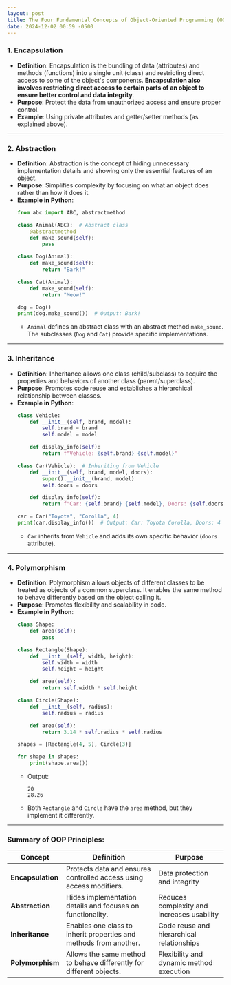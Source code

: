 ```yaml
---
layout: post
title: The Four Fundamental Concepts of Object-Oriented Programming (OOP)
date: 2024-12-02 00:59 -0500
---
```




### **1. Encapsulation**
   - **Definition**: Encapsulation is the bundling of data (attributes) and methods (functions) into a single unit (class) and restricting direct access to some of the object's components.
   **Encapsulation also involves restricting direct access to certain parts of an object to ensure better control and data integrity**.
   - **Purpose**: Protect the data from unauthorized access and ensure proper control.
   - **Example**: Using private attributes and getter/setter methods (as explained above).

---

### **2. Abstraction**
   - **Definition**: Abstraction is the concept of hiding unnecessary implementation details and showing only the essential features of an object.
   - **Purpose**: Simplifies complexity by focusing on what an object does rather than how it does it.
   - **Example in Python**:
     ```python
     from abc import ABC, abstractmethod

     class Animal(ABC):  # Abstract class
         @abstractmethod
         def make_sound(self):
             pass

     class Dog(Animal):
         def make_sound(self):
             return "Bark!"

     class Cat(Animal):
         def make_sound(self):
             return "Meow!"

     dog = Dog()
     print(dog.make_sound())  # Output: Bark!
     ```
     - `Animal` defines an abstract class with an abstract method `make_sound`. The subclasses (`Dog` and `Cat`) provide specific implementations.

---

### **3. Inheritance**
   - **Definition**: Inheritance allows one class (child/subclass) to acquire the properties and behaviors of another class (parent/superclass).
   - **Purpose**: Promotes code reuse and establishes a hierarchical relationship between classes.
   - **Example in Python**:
     ```python
     class Vehicle:
         def __init__(self, brand, model):
             self.brand = brand
             self.model = model

         def display_info(self):
             return f"Vehicle: {self.brand} {self.model}"

     class Car(Vehicle):  # Inheriting from Vehicle
         def __init__(self, brand, model, doors):
             super().__init__(brand, model)
             self.doors = doors

         def display_info(self):
             return f"Car: {self.brand} {self.model}, Doors: {self.doors}"

     car = Car("Toyota", "Corolla", 4)
     print(car.display_info())  # Output: Car: Toyota Corolla, Doors: 4
     ```
     - `Car` inherits from `Vehicle` and adds its own specific behavior (`doors` attribute).

---

### **4. Polymorphism**
   - **Definition**: Polymorphism allows objects of different classes to be treated as objects of a common superclass. It enables the same method to behave differently based on the object calling it.
   - **Purpose**: Promotes flexibility and scalability in code.
   - **Example in Python**:
     ```python
     class Shape:
         def area(self):
             pass

     class Rectangle(Shape):
         def __init__(self, width, height):
             self.width = width
             self.height = height

         def area(self):
             return self.width * self.height

     class Circle(Shape):
         def __init__(self, radius):
             self.radius = radius

         def area(self):
             return 3.14 * self.radius * self.radius

     shapes = [Rectangle(4, 5), Circle(3)]

     for shape in shapes:
         print(shape.area())
     ```
     - Output:
       ```
       20
       28.26
       ```
     - Both `Rectangle` and `Circle` have the `area` method, but they implement it differently.

---

### Summary of OOP Principles:
| **Concept**      | **Definition**                                                      | **Purpose**                                |
|-------------------|--------------------------------------------------------------------|--------------------------------------------|
| **Encapsulation** | Protects data and ensures controlled access using access modifiers. | Data protection and integrity              |
| **Abstraction**   | Hides implementation details and focuses on functionality.          | Reduces complexity and increases usability |
| **Inheritance**   | Enables one class to inherit properties and methods from another.   | Code reuse and hierarchical relationships  |
| **Polymorphism**  | Allows the same method to behave differently for different objects.  | Flexibility and dynamic method execution   |


